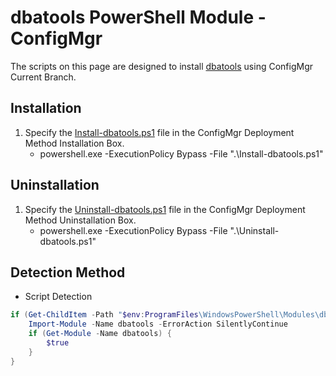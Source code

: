 # dbatools PowerShell Module - ConfigMgr

The scripts on this page are designed to install [dbatools](https://dbatools.io/) using ConfigMgr Current Branch.

## Installation

1. Specify the [Install-dbatools.ps1](https://github.com/aentringer/CMAppScripts/raw/master/dbatools/Install-dbatools.ps1 "Install-dbatools.ps1") file in the ConfigMgr Deployment Method Installation Box.
    * powershell.exe -ExecutionPolicy Bypass -File ".\Install-dbatools.ps1"

## Uninstallation

1. Specify the [Uninstall-dbatools.ps1](https://github.com/aentringer/CMAppScripts/raw/master/dbatools/Uninstall-dbatools.ps1 "Uninstall-dbatools.ps") file in the ConfigMgr Deployment Method Uninstallation Box.
    * powershell.exe -ExecutionPolicy Bypass -File ".\Uninstall-dbatools.ps1"

## Detection Method

* Script Detection

```PowerShell
if (Get-ChildItem -Path "$env:ProgramFiles\WindowsPowerShell\Modules\dbatools" -ErrorAction SilentlyContinue) {
    Import-Module -Name dbatools -ErrorAction SilentlyContinue
    if (Get-Module -Name dbatools) {
        $true
    }
}
```